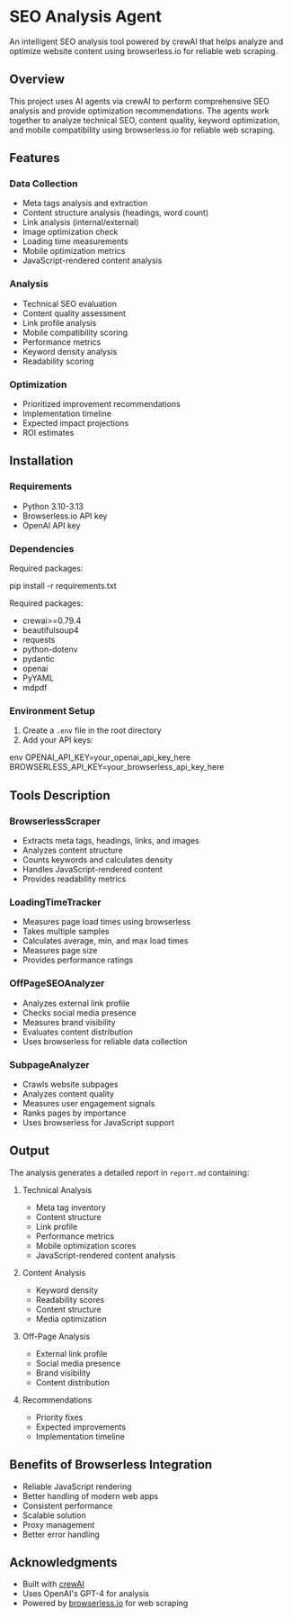 # SEO Analysis Agent

An intelligent SEO analysis tool powered by crewAI that helps analyze and optimize website content using browserless.io for reliable web scraping.

## Overview

This project uses AI agents via crewAI to perform comprehensive SEO analysis and provide optimization recommendations. The agents work together to analyze technical SEO, content quality, keyword optimization, and mobile compatibility using browserless.io for reliable web scraping.

## Features

### Data Collection
- Meta tags analysis and extraction
- Content structure analysis (headings, word count)
- Link analysis (internal/external)
- Image optimization check
- Loading time measurements
- Mobile optimization metrics
- JavaScript-rendered content analysis

### Analysis
- Technical SEO evaluation
- Content quality assessment
- Link profile analysis
- Mobile compatibility scoring
- Performance metrics
- Keyword density analysis
- Readability scoring

### Optimization
- Prioritized improvement recommendations
- Implementation timeline
- Expected impact projections
- ROI estimates

## Installation

### Requirements
- Python 3.10-3.13
- Browserless.io API key
- OpenAI API key

### Dependencies
Required packages:

pip install -r requirements.txt

Required packages:
- crewai>=0.79.4
- beautifulsoup4
- requests
- python-dotenv
- pydantic
- openai
- PyYAML
- mdpdf

### Environment Setup
1. Create a `.env` file in the root directory
2. Add your API keys:

env
OPENAI_API_KEY=your_openai_api_key_here
BROWSERLESS_API_KEY=your_browserless_api_key_here


## Tools Description

### BrowserlessScraper
- Extracts meta tags, headings, links, and images
- Analyzes content structure
- Counts keywords and calculates density
- Handles JavaScript-rendered content
- Provides readability metrics

### LoadingTimeTracker
- Measures page load times using browserless
- Takes multiple samples
- Calculates average, min, and max load times
- Measures page size
- Provides performance ratings

### OffPageSEOAnalyzer
- Analyzes external link profile
- Checks social media presence
- Measures brand visibility
- Evaluates content distribution
- Uses browserless for reliable data collection

### SubpageAnalyzer
- Crawls website subpages
- Analyzes content quality
- Measures user engagement signals
- Ranks pages by importance
- Uses browserless for JavaScript support

## Output

The analysis generates a detailed report in `report.md` containing:

1. Technical Analysis
   - Meta tag inventory
   - Content structure
   - Link profile
   - Performance metrics
   - Mobile optimization scores
   - JavaScript-rendered content analysis

2. Content Analysis
   - Keyword density
   - Readability scores
   - Content structure
   - Media optimization

3. Off-Page Analysis
   - External link profile
   - Social media presence
   - Brand visibility
   - Content distribution

4. Recommendations
   - Priority fixes
   - Expected improvements
   - Implementation timeline

## Benefits of Browserless Integration
- Reliable JavaScript rendering
- Better handling of modern web apps
- Consistent performance
- Scalable solution
- Proxy management
- Better error handling

## Acknowledgments

- Built with [crewAI](https://github.com/joaomdmoura/crewAI)
- Uses OpenAI's GPT-4 for analysis
- Powered by [browserless.io](https://browserless.io) for web scraping